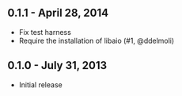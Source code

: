 0.1.1 - April 28, 2014
----------------------

* Fix test harness
* Require the installation of libaio (#1, @ddelmoli)

0.1.0 - July 31, 2013
---------------------

* Initial release
